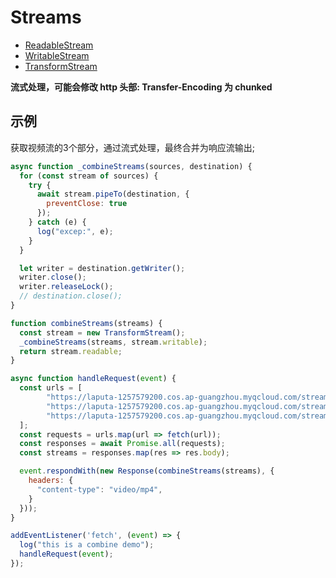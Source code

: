 # Streams
* [ReadableStream](Streams/ReadableStream.md)
* [WritableStream](Streams/WritableStream.md)
* [TransformStream](Streams/TransformStream.md)

**流式处理，可能会修改 http 头部: Transfer-Encoding 为 chunked**

## 示例

获取视频流的3个部分，通过流式处理，最终合并为响应流输出;
```js
async function _combineStreams(sources, destination) {
  for (const stream of sources) {
    try {
      await stream.pipeTo(destination, {
        preventClose: true
      });
    } catch (e) {
      log("excep:", e);
    }
  }

  let writer = destination.getWriter();
  writer.close();
  writer.releaseLock();
  // destination.close(); 
}

function combineStreams(streams) {
  const stream = new TransformStream();
  _combineStreams(streams, stream.writable);
  return stream.readable;
}

async function handleRequest(event) {
  const urls = [
        "https://laputa-1257579200.cos.ap-guangzhou.myqcloud.com/stream-01.mov",
        "https://laputa-1257579200.cos.ap-guangzhou.myqcloud.com/stream-02.mov",
        "https://laputa-1257579200.cos.ap-guangzhou.myqcloud.com/stream-03.mov"
  ];
  const requests = urls.map(url => fetch(url));
  const responses = await Promise.all(requests);
  const streams = responses.map(res => res.body);

  event.respondWith(new Response(combineStreams(streams), {
    headers: {
      "content-type": "video/mp4",
    }
  }));
}

addEventListener('fetch', (event) => {
  log("this is a combine demo");
  handleRequest(event);
});
```

